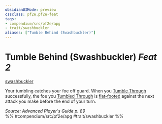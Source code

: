 ```yaml
---
obsidianUIMode: preview
cssclass: pf2e,pf2e-feat
tags:
- compendium/src/pf2e/apg
- trait/swashbuckler
aliases: ["Tumble Behind (Swashbuckler)"]
---
```

# Tumble Behind (Swashbuckler)  *Feat 2*  
[swashbuckler](Reference/Rules/Traits/swashbuckler-apg.md "Swashbuckler Class Trait")  


Your tumbling catches your foe off guard. When you [Tumble Through](tumble-through.md) successfully, the foe you [Tumbled Through](tumble-through.md) is [flat-footed](conditions.md#Flat-footed) against the next attack you make before the end of your turn.

*Source: Advanced Player's Guide p. 89*  
%% #compendium/src/pf2e/apg #trait/swashbuckler %%